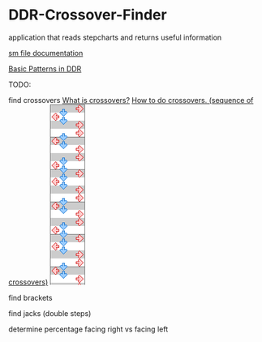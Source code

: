 # DDR-Crossover-Finder

application that reads stepcharts and returns useful information

[sm file documentation](https://github.com/stepmania/stepmania/wiki/sm)

[Basic Patterns in DDR](http://ddrcommunity.com/basic-patterns-that-you-need-to-know/)


TODO:

find crossovers
[What is crossovers?](http://dancedancerevolutionddr.wikia.com/wiki/Crossover)
[How to do crossovers. (sequence of crossovers)](https://www.wikihow.com/Do-a-Crossover-in-Dance-Dance-Revolution-or-In-the-Groove)
![example of crossover](/docs/Crossover_Example.png)

find brackets

find jacks (double steps)


determine percentage facing right vs facing left
